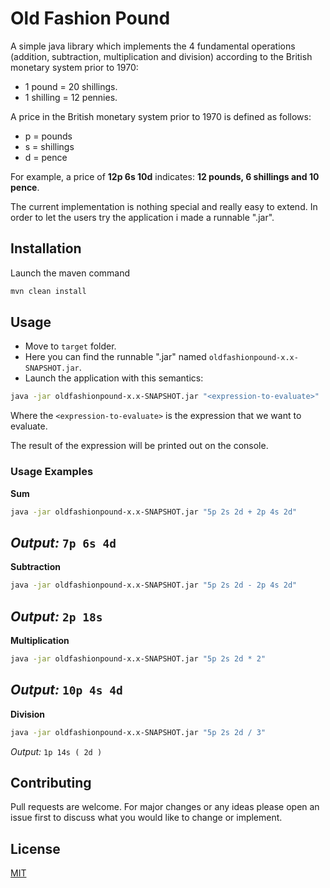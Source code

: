 # Old Fashion Pound

A simple java library which implements the 4 fundamental operations (addition, subtraction, multiplication and division) according to the British monetary system prior to 1970:

* 1 pound = 20 shillings.
* 1 shilling = 12 pennies.

A price in the British monetary system prior to 1970 is defined as follows:
* p = pounds
* s = shillings
* d = pence

For example, a price of **12p 6s 10d** indicates: **12 pounds, 6 shillings and 10 pence**.

The current implementation is nothing special and really easy to extend. 
In order to let the users try the application i made a runnable ".jar".

## Installation

Launch the maven command

```bash
mvn clean install
```

## Usage
* Move to `target` folder.
* Here you can find the runnable ".jar" named `oldfashionpound-x.x-SNAPSHOT.jar`.
* Launch the application with this semantics:

```bash
java -jar oldfashionpound-x.x-SNAPSHOT.jar "<expression-to-evaluate>"
```

Where the `<expression-to-evaluate>` is the expression that we want to evaluate.

The result of the expression will be printed out on the console.

### Usage Examples

**Sum**
```bash
java -jar oldfashionpound-x.x-SNAPSHOT.jar "5p 2s 2d + 2p 4s 2d"
```
_Output:_
`7p 6s 4d`
---
**Subtraction**
```bash
java -jar oldfashionpound-x.x-SNAPSHOT.jar "5p 2s 2d - 2p 4s 2d"
```
_Output:_
`2p 18s`
---
**Multiplication**
```bash 
java -jar oldfashionpound-x.x-SNAPSHOT.jar "5p 2s 2d * 2"
```
_Output:_
`10p 4s 4d`
---
**Division**
```bash 
java -jar oldfashionpound-x.x-SNAPSHOT.jar "5p 2s 2d / 3"
```
_Output:_
`1p 14s ( 2d )`

## Contributing
Pull requests are welcome. For major changes or any ideas please open an issue first to discuss what you would like to change or implement.

## License
[MIT](https://choosealicense.com/licenses/mit/)
